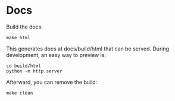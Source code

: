 # Docs

Build the docs:

`make html`

This generates docs at docs/build/html that can be served.
During development, an easy way to preview is:

```commandline
cd build/html
python -m http.server
```

Afterward, you can remove the build:

`make clean`
